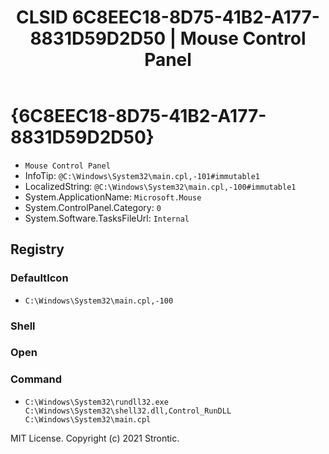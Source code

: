 ﻿---
title: "CLSID 6C8EEC18-8D75-41B2-A177-8831D59D2D50 | Mouse Control Panel"
excerpt: What is COM-Object CLSID 6C8EEC18-8D75-41B2-A177-8831D59D2D50?
---

# {6C8EEC18-8D75-41B2-A177-8831D59D2D50}

* `Mouse Control Panel`
* InfoTip: `@C:\Windows\System32\main.cpl,-101#immutable1`
* LocalizedString: `@C:\Windows\System32\main.cpl,-100#immutable1`
* System.ApplicationName: `Microsoft.Mouse`
* System.ControlPanel.Category: `0`
* System.Software.TasksFileUrl: `Internal`

## Registry


### DefaultIcon

* `C:\Windows\System32\main.cpl,-100`

### Shell


### Open


### Command

* `C:\Windows\System32\rundll32.exe C:\Windows\System32\shell32.dll,Control_RunDLL C:\Windows\System32\main.cpl`

MIT License. Copyright (c) 2021 Strontic.


